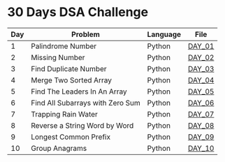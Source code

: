 # 30 Days DSA Challenge

| Day | Problem | Language | File |
|-----|---------|---------|------|
| 1   | Palindrome Number | Python | [DAY_01](day01/move_zeros_to_end.py) |
| 2   | Missing Number    | Python | [DAY_02](day02/missing_number.py) |
| 3   | Find Duplicate Number | Python | [DAY_03](day03/find_duplicate_number.py) |
| 4   | Merge Two Sorted Array | Python | [DAY_04](day04/merge_two_sortedarray.py) |
| 5   | Find The Leaders In An Array | Python | [DAY_05](day05/Find_the_Leaders_in_an_Array.py) |
| 6   | Find All Subarrays with Zero Sum | Python | [DAY_06](day06/Find_All_Subarrays_with_Zero_Sum.py) |
| 7   | Trapping Rain Water | Python | [DAY_07](day07/Trapping_Rain_Water.py)|
| 8   | Reverse a String Word by Word | Python | [DAY_08](day08/Reverse_a_String_Word_by_Word.py)|
| 9   | Longest Common Prefix | Python | [DAY_09](day09/Longest_Common_Prefix.py)|
| 10  | Group Anagrams | Python | [DAY_10](day_10/Group_Anagrams.py)|

